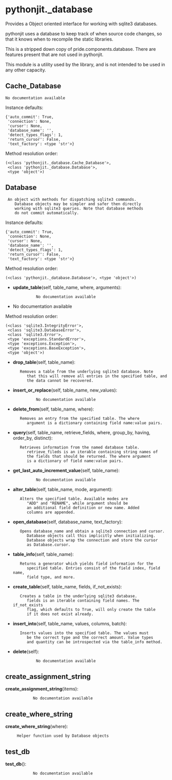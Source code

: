 pythonjit._database
==============

 Provides a Object oriented interface for working with sqlite3 databases.

pythonjit uses a database to keep track of when source code changes, so that it knows when to recompile the static libraries.

This is a stripped down copy of pride.components.database. There are features present that are not used in pythonjit.

This module is a utility used by the library, and is not intended to be used in any other capacity.

Cache_Database
--------------

	No documentation available


Instance defaults: 

	{'auto_commit': True,
	 'connection': None,
	 'cursor': None,
	 'database_name': '',
	 'detect_types_flags': 1,
	 'return_cursor': False,
	 'text_factory': <type 'str'>}

Method resolution order: 

	(<class 'pythonjit._database.Cache_Database'>,
	 <class 'pythonjit._database.Database'>,
	 <type 'object'>)

Database
--------------

	 An object with methods for dispatching sqlite3 commands.
        Database objects may be simpler and safer then directly
        working with sqlite3 queries. Note that database methods
        do not commit automatically.


Instance defaults: 

	{'auto_commit': True,
	 'connection': None,
	 'cursor': None,
	 'database_name': '',
	 'detect_types_flags': 1,
	 'return_cursor': False,
	 'text_factory': <type 'str'>}

Method resolution order: 

	(<class 'pythonjit._database.Database'>, <type 'object'>)

- **update_table**(self, table_name, where, arguments):

				No documentation available


- 	No documentation available


Method resolution order: 

	(<class 'sqlite3.IntegrityError'>,
	 <class 'sqlite3.DatabaseError'>,
	 <class 'sqlite3.Error'>,
	 <type 'exceptions.StandardError'>,
	 <type 'exceptions.Exception'>,
	 <type 'exceptions.BaseException'>,
	 <type 'object'>)

- **drop_table**(self, table_name):

		 Removes a table from the underlying sqlite3 database. Note
            that this will remove all entries in the specified table, and
            the data cannot be recovered.


- **insert_or_replace**(self, table_name, new_values):

				No documentation available


- **delete_from**(self, table_name, where):

		 Removes an entry from the specified table. The where
            argument is a dictionary containing field name:value pairs.


- **query**(self, table_name, retrieve_fields, where, group_by, having, order_by, distinct):

		 Retrieves information from the named database table.
            retrieve_fileds is an iterable containing string names of
            the fields that should be returned. The where argument
            is a dictionary of field name:value pairs. 


- **get_last_auto_increment_value**(self, table_name):

				No documentation available


- **alter_table**(self, table_name, mode, argument):

		 Alters the specified table. Available modes are
            "ADD" and "RENAME", while argument should be
            an additional field definition or new name. Added
            columns are appended. 


- **open_database**(self, database_name, text_factory):

		 Opens database_name and obtain a sqlite3 connection and cursor.
            Database objects call this implicitly when initializing.
            Database objects wrap the connection and store the cursor
            as Database.cursor. 


- **table_info**(self, table_name):

		 Returns a generator which yields field information for the
            specified table. Entries consist of the field index, field name,
            field type, and more.


- **create_table**(self, table_name, fields, if_not_exists):

		 Creates a table in the underlying sqlite3 database.
            fields is an iterable containing field names. The if_not_exists
            flag, which defaults to True, will only create the table
            if it does not exist already. 


- **insert_into**(self, table_name, values, columns, batch):

		 Inserts values into the specified table. The values must
            be the correct type and the correct amount. Value types
            and quantity can be introspected via the table_info method.


- **delete**(self):

				No documentation available


create_assignment_string
--------------

**create_assignment_string**(items):

				No documentation available


create_where_string
--------------

**create_where_string**(where):

		 Helper function used by Database objects 


test_db
--------------

**test_db**():

				No documentation available
